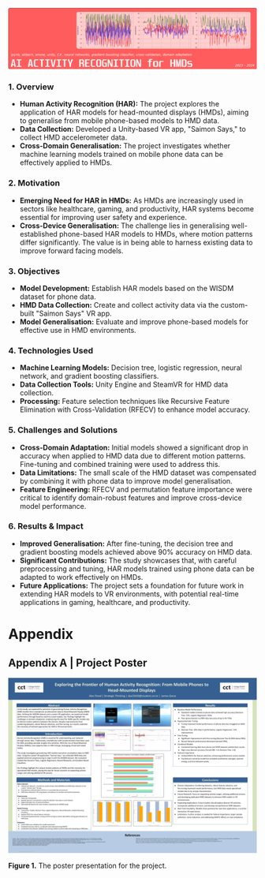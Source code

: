 ![Project Cover Photo](./images/AI%20Activity%20Recognition%20for%20HMDS%20Project%20Cover.png)

### 1. Overview
- **Human Activity Recognition (HAR):** The project explores the application of HAR models for head-mounted displays (HMDs), aiming to generalise from mobile phone-based models to HMD data.
- **Data Collection:** Developed a Unity-based VR app, "Saimon Says," to collect HMD accelerometer data.
- **Cross-Domain Generalisation:** The project investigates whether machine learning models trained on mobile phone data can be effectively applied to HMDs.

### 2. Motivation
- **Emerging Need for HAR in HMDs:** As HMDs are increasingly used in sectors like healthcare, gaming, and productivity, HAR systems become essential for improving user safety and experience.
- **Cross-Device Generalisation:** The challenge lies in generalising well-established phone-based HAR models to HMDs, where motion patterns differ significantly. The value is in being able to harness existing data to improve forward facing models.

### 3. Objectives
- **Model Development:** Establish HAR models based on the WISDM dataset for phone data.
- **HMD Data Collection:** Create and collect activity data via the custom-built "Saimon Says" VR app.
- **Model Generalisation:** Evaluate and improve phone-based models for effective use in HMD environments.

### 4. Technologies Used
- **Machine Learning Models:** Decision tree, logistic regression, neural network, and gradient boosting classifiers.
- **Data Collection Tools:** Unity Engine and SteamVR for HMD data collection.
- **Processing:** Feature selection techniques like Recursive Feature Elimination with Cross-Validation (RFECV) to enhance model accuracy.

### 5. Challenges and Solutions
- **Cross-Domain Adaptation:** Initial models showed a significant drop in accuracy when applied to HMD data due to different motion patterns. Fine-tuning and combined training were used to address this.
- **Data Limitations:** The small scale of the HMD dataset was compensated by combining it with phone data to improve model generalisation.
- **Feature Engineering:** RFECV and permutation feature importance were critical to identify domain-robust features and improve cross-device model performance.

### 6. Results & Impact
- **Improved Generalisation:** After fine-tuning, the decision tree and gradient boosting models achieved above 90% accuracy on HMD data.
- **Significant Contributions:** The study showcases that, with careful preprocessing and tuning, HAR models trained using phone data can be adapted to work effectively on HMDs.
- **Future Applications:** The project sets a foundation for future work in extending HAR models to VR environments, with potential real-time applications in gaming, healthcare, and productivity.

# Appendix

## Appendix A | Project Poster

![Project Poster](./images/Project%20Poster.png)

**Figure 1.** The poster presentation for the project.